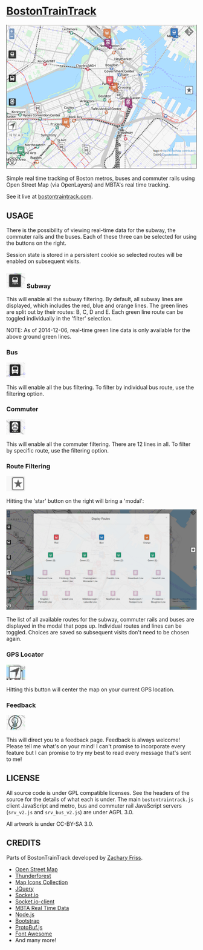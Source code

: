 [BostonTrainTrack](http://bostontraintrack.com)
================

![Real Time Tracking](/misc/bostontraintrackScreenshot.png)

Simple real time tracking of Boston metros, buses and commuter rails using Open Street Map (via OpenLayers) and MBTA's real time tracking.

See it live at [bostontraintrack.com](http://bostontraintrack.com).

USAGE
-----

There is the possibility of viewing real-time data for the subway, the commuter rails and the buses.
Each of these three can be selected for using the buttons on the right.

Session state is stored in a persistent cookie so selected routes will be enabled on subsequent visits.

### ![Subway button](/misc/button_metro.png) Subway 

This will enable all the subway filtering.  By default, all subway lines are displayed, which includes the red, blue and orange lines.
The green lines are split out by their routes: B, C, D and E.  Each green line route can be toggled individually in the 'filter' selection.

NOTE: As of 2014-12-06, real-time green line data is only available for the above ground green lines.

### Bus

![Bus button](/misc/button_bus.png)

This will enable all the bus filtering.  To filter by individual bus route, use the filtering option.

### Commuter

![Commuter button](/misc/button_commuter.png)

This will enable all the commuter filtering.  There are 12 lines in all.  To filter by specific route, use the filtering option.

### Route Filtering

![Filter button](/misc/button_star.png)

Hitting the 'star' button on the right will bring a 'modal':

![modal](/misc/modal.png)

The list of all available routes for the subway, commuter rails and buses are displayed in the modal that
pops up.   Individual routes and lines can be toggled.  Choices are saved so subsequent visits don't
need to be chosen again.


### GPS Locator

![Locator button](/misc/button_locator.png)

Hitting this button will center the map on your current GPS location.


### Feedback

![Filter button](/misc/button_feedback.png)

This will direct you to a feedback page.  Feedback is always welcome!  Please tell me what's on your mind!  I can't
promise to incorporate every feature but I can promise to try my best to read every message that's sent to me!



LICENSE
-------

All source code is under GPL compatible licenses.
See the headers of the source for the details of what each is under.
The main `bostontraintrack.js` client JavaScript and metro, bus and commuter rail JavaScript servers (`srv_v2.js` and `srv_bus_v2.js`) are under AGPL 3.0.

All artwork is under CC-BY-SA 3.0.


CREDITS
-------
  Parts of BostonTrainTrack developed by [Zachary Friss](http://friss.me).

  - [Open Street Map](http://www.openstreetmap.org)
  - [Thunderforest](http://www.thunderforest.com)
  - [Map Icons Collection](http://mapicons.nicolasmollet.com)
  - [JQuery](http://jquery.com)
  - [Socket.io](http://socket.io)
  - [Socket.io-client](https://github.com/Automattic/socket.io-client)
  - [MBTA Real Time Data](http://www.mbta.com/rider_tools/developers)
  - [Node.js](http://nodejs.org)
  - [Bootstrap](http://getbootstrap.com)
  - [ProtoBuf.js](https://github.com/dcodeIO/ProtoBuf.js)
  - [Font Awesome](http://fortawesome.github.io/Font-Awesome/)
  - And many more!
